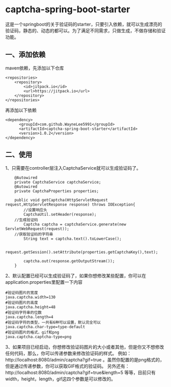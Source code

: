 # captcha-spring-boot-starter
这是一个springboot的关于验证码的starter，只要引入依赖，就可以生成漂亮的验证码，静态的、动态的都可以。为了满足不同需求，只做生成，不做存储和验证功能。
## 一、添加依赖
maven依赖，先添加以下仓库
```
<repositories>
    <repository>
        <id>jitpack.io</id>
        <url>https://jitpack.io</url>
    </repository>
</repositories>
```
再添加以下依赖
```
<dependency>
	  <groupId>com.github.WayneLee5991</groupId>
	  <artifactId>captcha-spring-boot-starter</artifactId>
	  <version>1.0.2</version>
</dependency>
```
## 二、使用

1、只需要在controller层注入CaptchaService就可以生成验证码了。
```
	@Autowired
	private CaptchaService captchaService;
	@Autowired
	private CaptchaProperties properties;
	
	public void getCaptcha(HttpServletRequest request,HttpServletResponse response) throws IOException{
		//设置响应头
		CaptchaUtil.setHeader(response);
    //生成验证码
		Captcha captcha = captchaService.generate(new ServletWebRequest(request));
    //获取验证码的字符串
		String text = captcha.text().toLowerCase();
		
		request.getSession().setAttribute(properties.getCaptchaKey(),text);
		
		captcha.out(response.getOutputStream());
	}
 ```
 2、默认配置已经可以生成验证码了，如果你想修改某些配置，你可以在application.properties里配置一下内容
 ```
 #验证码图片的宽度
java.captcha.width=130
#验证码图片的高度
java.captcha.height=48
#验证码字符串的位数
java.captcha.length=4
#验证码字符的类型，一共有6种可以设置，默认完全可以
java.captcha.char-type=type-default
#验证码图片的格式，gif和png
java.captcha.captcha-type=png
```
3、如果项目已经启动，你想修改验证码图片的大小或者其他，但是你又不想修改任何代码，那么，你可以传递参数来修改验证码的样式。
    例如：http://localhost:8080/admin/captcha?gif=true 。虽然你配置的是png格式的，但是通过传递参数，你可以获取GIF格式的验证码。
    另外还有：http://localhost:8080/admin/captcha?gif=true&length=5 等等，目前只有width，height，length，gif这四个参数是可以修改的。
